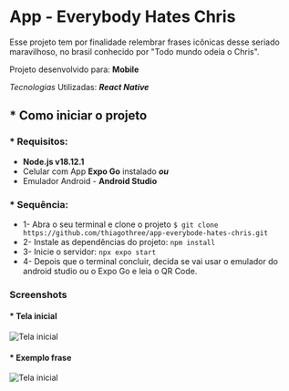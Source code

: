 # App - Everybody Hates Chris


Esse projeto tem por finalidade relembrar frases icônicas desse seriado maravilhoso, no brasil conhecido por "Todo mundo odeia o Chris".

Projeto desenvolvido para: **Mobile**

_Tecnologias_ Utilizadas: **_React Native_**

## * Como iniciar o projeto

### * Requisitos:

* **Node.js v18.12.1**
* Celular com App **Expo Go** instalado
     **_ou_**
* Emulador Android - **Android Studio**

### * Sequência:

* 1- Abra o seu terminal e clone o projeto
  `$ git clone https://github.com/thiagothree/app-everybode-hates-chris.git`
* 2- Instale as dependências do projeto:
  `npm install`
* 3- Inicie o servidor:
  `npx expo start`
* 4- Depois que o terminal concluir, decida se vai usar o emulador do android studio ou o Expo Go e leia o QR Code.

### Screenshots

#### * Tela inicial

![Tela inicial](src/images/screenshots/Screenshot_20230212-143940.png)

#### * Exemplo frase

![Tela inicial](src/images/screenshots/Screenshot_20230212-144124.png)

